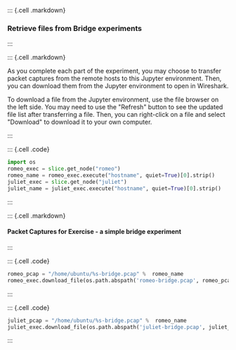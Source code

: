 ::: {.cell .markdown}
### Retrieve files from Bridge experiments
:::


::: {.cell .markdown}

As you complete each part of the experiment, you may choose to transfer packet captures from the remote hosts to this Jupyter environment. Then, you can download them from the Jupyter environment to open in Wireshark.

To download a file from the Jupyter environment, use the file browser on the left side. You may need to use the "Refresh" button to see the updated file list after transferring a file. Then, you can right-click on a file and select "Download" to download it to your own computer.

:::


::: {.cell .code}
```python
import os
romeo_exec = slice.get_node("romeo")
romeo_name = romeo_exec.execute("hostname", quiet=True)[0].strip()
juliet_exec = slice.get_node("juliet")
juliet_name = juliet_exec.execute("hostname", quiet=True)[0].strip()
```
:::


::: {.cell .markdown}
#### Packet Captures for Exercise - a simple bridge experiment

:::


::: {.cell .code}
```python
romeo_pcap = "/home/ubuntu/%s-bridge.pcap" %  romeo_name
romeo_exec.download_file(os.path.abspath('romeo-bridge.pcap', romeo_pcap)
```
:::


::: {.cell .code}
```python
juliet_pcap = "/home/ubuntu/%s-bridge.pcap" %  romeo_name
juliet_exec.download_file(os.path.abspath('juliet-bridge.pcap', juliet_pcap)
```
:::